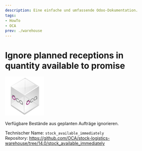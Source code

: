 ```yaml
---
description: Eine einfache und umfassende Odoo-Dokumentation.
tags:
- HowTo
- OCA
prev: ./warehouse
---
```

# Ignore planned receptions in quantity available to promise
![icon_oca_app](assets/icon_oca_app.png)

Verfügbare Bestände aus geplanten Aufträge ignorieren.

Technischer Name: `stock_available_immediately`\
Repository: <https://github.com/OCA/stock-logistics-warehouse/tree/14.0/stock_available_immediately>
